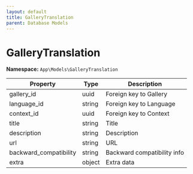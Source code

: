 ```yaml
---
layout: default
title: GalleryTranslation
parent: Database Models
---
```


# GalleryTranslation

**Namespace:** `App\Models\GalleryTranslation`

| Property               | Type   | Description                 |
| ---------------------- | ------ | --------------------------- |
| gallery_id             | uuid   | Foreign key to Gallery      |
| language_id            | string | Foreign key to Language     |
| context_id             | uuid   | Foreign key to Context      |
| title                  | string | Title                       |
| description            | string | Description                 |
| url                    | string | URL                         |
| backward_compatibility | string | Backward compatibility info |
| extra                  | object | Extra data                  |
